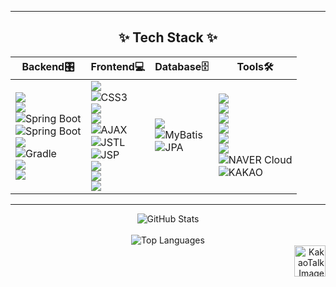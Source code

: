 

---

<h2 align="center"> ✨ Tech Stack ✨ </h2>

<div align="center">

| **Backend🎛️**                                                                                                                                                                                                                                                         | **Frontend💻**                                                                                                                                                                                                                                               | **Database🗄️**                                                                                                                                                                 | **Tools🛠️**                                                                                                                                                                                                                                                                 |
|------------------------------------------------------------------------------------------------------------------------------------------------------------------------------------------------------------------------------------------------------------------------|---------------------------------------------------------------------------------------------------------------------------------------------------------------------------------------------------------------------------------------------------------------|---------------------------------------------------------------------------------------------------------------------------------------------------------------------------------|--------------------------------------------------------------------------------------------------------------------------------------------------------------------------------------------------------------------------------------------------------------------------|
| <img src='https://img.shields.io/badge/java-%23ED8B00.svg?style=for-the-badge&logo=openjdk&logoColor=white'/> <br> <img src='https://img.shields.io/badge/spring-%236DB33F.svg?style=for-the-badge&logo=spring&logoColor=white'/> <br> <img src="https://img.shields.io/badge/spring%20boot-%236DB33F.svg?style=for-the-badge&logo=spring-boot&logoColor=white" alt="Spring Boot"> <br> <img src="https://img.shields.io/badge/spring%20security-%236DB33F.svg?style=for-the-badge&logo=springsecurity&logoColor=white" alt="Spring Boot"> <br> <img src='https://img.shields.io/badge/Apache%20Maven-C71A36?style=for-the-badge&logo=Apache%20Maven&logoColor=white'/> <br> <img src="https://img.shields.io/badge/gradle-%2302303a.svg?style=for-the-badge&logo=gradle&logoColor=white" alt="Gradle"> <br> <img src='https://img.shields.io/badge/apache%20tomcat-%23F8DC75.svg?style=for-the-badge&logo=apache-tomcat&logoColor=black'/> <br> <img src='https://img.shields.io/badge/Hibernate-59666C?style=for-the-badge&logo=Hibernate&logoColor=white'/> | <img src='https://img.shields.io/badge/html5-%23E34F26.svg?style=for-the-badge&logo=html5&logoColor=white'/> <br> <img src="https://img.shields.io/badge/css3-%231572B6.svg?style=for-the-badge&logo=css3&logoColor=white" alt="CSS3"> <br> <img src='https://img.shields.io/badge/jquery-%230769AD.svg?style=for-the-badge&logo=jquery&logoColor=white'/> <br> <img src='https://img.shields.io/badge/javascript-%23323330.svg?style=for-the-badge&logo=javascript&logoColor=%23F7DF1E'/> <br> <img src="https://img.shields.io/badge/AJAX-lightgrey?style=for-the-badge&logo=javascript&logoColor=black" alt="AJAX"> <br> <img src="https://img.shields.io/badge/JSTL-lightgrey?style=for-the-badge&logo=java&logoColor=black" alt="JSTL"> <br> <img src='https://img.shields.io/badge/JSP-lightgrey?style=for-the-badge&logo=java&logoColor=black' alt='JSP'/> <br> <img src='https://img.shields.io/badge/react-%2320232a.svg?style=for-the-badge&logo=react&logoColor=%2361DAFB'/> <br> <img src='https://img.shields.io/badge/axios-%2320232a.svg?style=for-the-badge&logo=axios&logoColor=%2361DAFB'/> <br> <img src='https://img.shields.io/badge/NPM-%23CB3837.svg?style=for-the-badge&logo=npm&logoColor=white'/> | <img src="https://img.shields.io/badge/mysql-4479A1.svg?style=for-the-badge&logo=mysql&logoColor=white"/> <br> <img src='https://img.shields.io/badge/mybatis-%23c3002f.svg?style=for-the-badge&logo=mybatis&logoColor=white' alt='MyBatis'/> <br> <img src='https://img.shields.io/badge/JPA-blue?style=for-the-badge&logo=java&logoColor=white' alt='JPA'/> | <img src='https://img.shields.io/badge/IntelliJIDEA-000000.svg?style=for-the-badge&logo=intellij-idea&logoColor=white'/> <br> <img src='https://img.shields.io/badge/Eclipse-FE7A16.svg?style=for-the-badge&logo=Eclipse&logoColor=white'/> <br> <img src='https://img.shields.io/badge/Visual%20Studio%20Code-0078d7.svg?style=for-the-badge&logo=visual-studio-code&logoColor=white'/> <br> <img src='https://img.shields.io/badge/Notion-%23000000.svg?style=for-the-badge&logo=notion&logoColor=white'/> <br> <img src='https://img.shields.io/badge/Postman-FF6C37?style=for-the-badge&logo=postman&logoColor=white'/> <br> <img src='https://img.shields.io/badge/github-%23121011.svg?style=for-the-badge&logo=github&logoColor=white'/> <br> <img src="https://img.shields.io/badge/NAVER%20Cloud-%2303C75A.svg?style=for-the-badge&logo=naver&logoColor=white" alt="NAVER Cloud"> <br> <img src="https://img.shields.io/badge/KAKAO%20MAP%20API-%23FEE500.svg?style=for-the-badge&logo=kakao&logoColor=black" alt="KAKAO"> |

</div>

---

<div align="center">
  <picture>
    <source
      srcset="https://github-readme-stats.vercel.app/api?username=juun-S&rank_icon=github&hide_border=true&theme=slateorange"
      media="(prefers-color-scheme: dark)"
    />
    <source
      srcset="https://github-readme-stats.vercel.app/api?username=juun-S&show_icons=true"
      media="(prefers-color-scheme: light), (prefers-color-scheme: no-preference)"
    />
    <img src="https://github-readme-stats.vercel.app/api?username=juun-S&show_icons=true" alt="GitHub Stats" />
  </picture>
</div>
<br>
<div align="center">
  <img src="https://github-readme-stats.vercel.app/api/top-langs/?username=juun-S&langs_count=20&layout=donut&theme=gruvbox" alt="Top Languages" />
</div>

<div align="right">
  <img src="https://github.com/user-attachments/assets/154b337e-40ef-487f-8840-ec2997203d89" alt="KakaoTalk Image" width="50px" height="50px">
</div>

